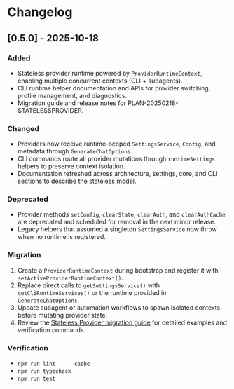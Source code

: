 # Changelog

## [0.5.0] - 2025-10-18

### Added

- Stateless provider runtime powered by `ProviderRuntimeContext`, enabling multiple concurrent contexts (CLI + subagents).
- CLI runtime helper documentation and APIs for provider switching, profile management, and diagnostics.
- Migration guide and release notes for PLAN-20250218-STATELESSPROVIDER.

### Changed

- Providers now receive runtime-scoped `SettingsService`, `Config`, and metadata through `GenerateChatOptions`.
- CLI commands route all provider mutations through `runtimeSettings` helpers to preserve context isolation.
- Documentation refreshed across architecture, settings, core, and CLI sections to describe the stateless model.

### Deprecated

- Provider methods `setConfig`, `clearState`, `clearAuth`, and `clearAuthCache` are deprecated and scheduled for removal in the next minor release.
- Legacy helpers that assumed a singleton `SettingsService` now throw when no runtime is registered.

### Migration

1. Create a `ProviderRuntimeContext` during bootstrap and register it with `setActiveProviderRuntimeContext()`.
2. Replace direct calls to `getSettingsService()` with `getCliRuntimeServices()` or the runtime provided in `GenerateChatOptions`.
3. Update subagent or automation workflows to spawn isolated contexts before mutating provider state.
4. Review the [Stateless Provider migration guide](docs/migration/stateless-provider.md) for detailed examples and verification commands.

### Verification

- `npm run lint -- --cache`
- `npm run typecheck`
- `npm run test`
